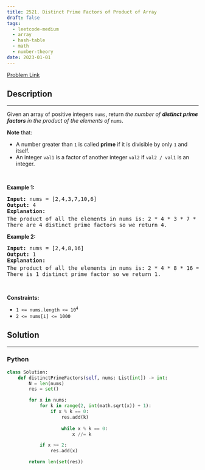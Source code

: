```yaml
---
title: 2521. Distinct Prime Factors of Product of Array
draft: false
tags: 
  - leetcode-medium
  - array
  - hash-table
  - math
  - number-theory
date: 2023-01-01
---
```


[Problem Link](https://leetcode.com/problems/distinct-prime-factors-of-product-of-array/)

## Description

---
<p>Given an array of positive integers <code>nums</code>, return <em>the number of <strong>distinct prime factors</strong> in the product of the elements of</em> <code>nums</code>.</p>

<p><strong>Note</strong> that:</p>

<ul>
	<li>A number greater than <code>1</code> is called <strong>prime</strong> if it is divisible by only <code>1</code> and itself.</li>
	<li>An integer <code>val1</code> is a factor of another integer <code>val2</code> if <code>val2 / val1</code> is an integer.</li>
</ul>

<p>&nbsp;</p>
<p><strong class="example">Example 1:</strong></p>

<pre>
<strong>Input:</strong> nums = [2,4,3,7,10,6]
<strong>Output:</strong> 4
<strong>Explanation:</strong>
The product of all the elements in nums is: 2 * 4 * 3 * 7 * 10 * 6 = 10080 = 2<sup>5</sup> * 3<sup>2</sup> * 5 * 7.
There are 4 distinct prime factors so we return 4.
</pre>

<p><strong class="example">Example 2:</strong></p>

<pre>
<strong>Input:</strong> nums = [2,4,8,16]
<strong>Output:</strong> 1
<strong>Explanation:</strong>
The product of all the elements in nums is: 2 * 4 * 8 * 16 = 1024 = 2<sup>10</sup>.
There is 1 distinct prime factor so we return 1.
</pre>

<p>&nbsp;</p>
<p><strong>Constraints:</strong></p>

<ul>
	<li><code>1 &lt;= nums.length &lt;= 10<sup>4</sup></code></li>
	<li><code>2 &lt;= nums[i] &lt;= 1000</code></li>
</ul>


## Solution

---
### Python
``` py title='distinct-prime-factors-of-product-of-array'
class Solution:
    def distinctPrimeFactors(self, nums: List[int]) -> int:
        N = len(nums)
        res = set()

        for x in nums:
            for k in range(2, int(math.sqrt(x)) + 1):
                if x % k == 0:
                    res.add(k)
                    
                    while x % k == 0:
                        x //= k

            if x >= 2:
                res.add(x)

        return len(set(res))
```

